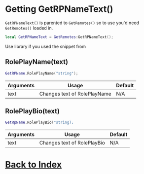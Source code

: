 # Getting GetRPNameText()
`GetRPNameText()` is parented to `GetRemotes()` so to use you'd need `GetRemotes()` loaded in.

```lua
local GetRPNameText = GetRemotes:GetRPNameText();
```

Use library if you used the snippet from 

## RolePlayName(text)
```lua
GetRPName.RolePlayName("string");
```

| Arguments | Usage                        | Default |
| --------- | ---------------------------- | ------- |
| text      | Changes text of RolePlayName | N/A     |

## RolePlayBio(text)
```lua
GetRpName.RolePlayBio("string);
```

| Arguments | Usage                        | Default |
| --------- | ---------------------------- | ------- |
| text      | Changes text of RolePlayBio  | N/A     |

# [Back to Index](https://github.com/RobloxArchiver/WrapperLib/tree/main/games/brookhaven#index)
